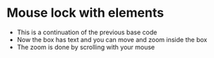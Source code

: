 # Mouse lock with elements

- This is a continuation of the previous base code
- Now the box has text and you can move and zoom inside the box
- The zoom is done by scrolling with your mouse